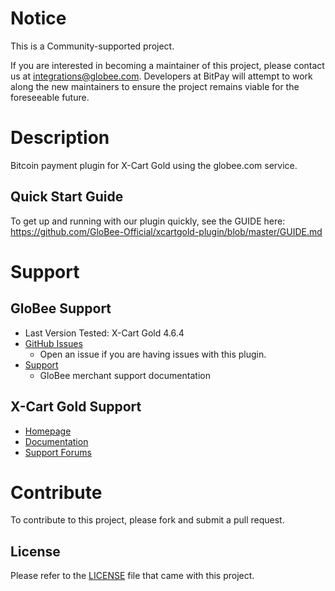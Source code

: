 # Notice

This is a Community-supported project.

If you are interested in becoming a maintainer of this project, please contact us at integrations@globee.com. Developers at BitPay will attempt to work along the new maintainers to ensure the project remains viable for the foreseeable future.

# Description

Bitcoin payment plugin for X-Cart Gold using the globee.com service.


## Quick Start Guide

To get up and running with our plugin quickly, see the GUIDE here: https://github.com/GloBee-Official/xcartgold-plugin/blob/master/GUIDE.md



# Support

## GloBee Support

* Last Version Tested: X-Cart Gold 4.6.4
* [GitHub Issues](https://github.com/GloBee-Official/xcartgold-plugin/issues)
  * Open an issue if you are having issues with this plugin.
* [Support](https://help.globee.com)
  * GloBee merchant support documentation

## X-Cart Gold Support

* [Homepage](http://www.x-cart.com/ecommerce-software.html)
* [Documentation](http://kb.x-cart.com/display/XDD/Definitive+guide)
* [Support Forums](http://forum.x-cart.com)

# Contribute

To contribute to this project, please fork and submit a pull request.

## License

Please refer to the [LICENSE](https://github.com/GloBee-Official//xcartgold-plugin/blob/master/LICENSE) file that came with this project.

